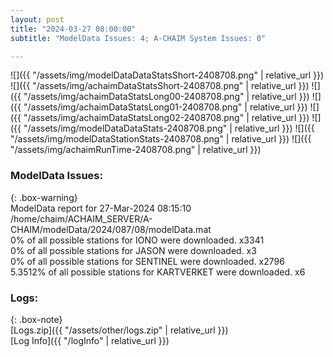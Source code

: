 ```yaml
---
layout: post
title: "2024-03-27 08:00:00"
subtitle: "ModelData Issues: 4; A-CHAIM System Issues: 0"

---
```


![]({{ "/assets/img/modelDataDataStatsShort-2408708.png" | relative_url }})
![]({{ "/assets/img/achaimDataStatsShort-2408708.png" | relative_url }})
![]({{ "/assets/img/achaimDataStatsLong00-2408708.png" | relative_url }})
![]({{ "/assets/img/achaimDataStatsLong01-2408708.png" | relative_url }})
![]({{ "/assets/img/achaimDataStatsLong02-2408708.png" | relative_url }})
![]({{ "/assets/img/modelDataDataStats-2408708.png" | relative_url }})
![]({{ "/assets/img/modelDataStationStats-2408708.png" | relative_url }})
![]({{ "/assets/img/achaimRunTime-2408708.png" | relative_url }})


### ModelData Issues:  
  
{: .box-warning}  
 ModelData report for 27-Mar-2024 08:15:10   
 /home/chaim/ACHAIM_SERVER/A-CHAIM/modelData/2024/087/08/modelData.mat   
 0% of all possible stations for IONO were downloaded. x3341   
 0% of all possible stations for JASON were downloaded. x3   
 0% of all possible stations for SENTINEL were downloaded. x2796   
 5.3512% of all possible stations for KARTVERKET were downloaded. x6   
  


### Logs:  
  
{: .box-note}  
[Logs.zip]({{ "/assets/other/logs.zip" | relative_url }})  
[Log Info]({{ "/logInfo" | relative_url }})  
